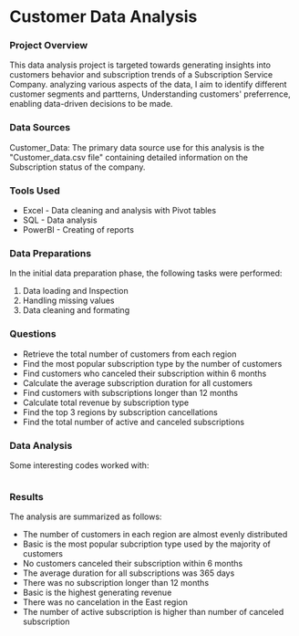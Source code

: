 # Customer Data Analysis

### Project Overview

This data analysis project is targeted towards generating insights into customers behavior and subscription trends of a Subscription Service Company. analyzing various aspects of the data, I aim to identify different customer segments and partterns, Understanding customers' preferrence, enabling data-driven decisions to be made.

### Data Sources

Customer_Data: The primary data source use for this analysis is the "Customer_data.csv file" containing detailed information on the Subscription status of the company.

### Tools Used

- Excel - Data cleaning and analysis with Pivot tables
- SQL - Data analysis
- PowerBI - Creating of reports


### Data Preparations

In the initial data preparation phase, the following tasks were performed:

1. Data loading and Inspection
2. Handling missing values
3. Data cleaning and formating


 ### Questions

- Retrieve the total number of customers from each region
- Find the most popular subscription type by the number of customers
- Find customers who canceled their subscription within 6 months
- Calculate the average subscription duration for all customers
- Find customers with subscriptions longer than 12 months
- Calculate total revenue by subscription type
- Find the top 3 regions by subscription cancellations
- Find the total number of active and canceled subscriptions

  
 ### Data Analysis

 Some interesting codes worked with:

 ~~~ SQL

~~~

### Results

The analysis are summarized as follows:

- The number of customers in each region are almost evenly distributed
- Basic is the most popular subcription type used by the majority of customers
- No customers canceled their subscription within 6 months
- The average duration for all subscriptions was 365 days
- There was no subscription longer than 12 months
- Basic is the highest generating revenue
- There was no cancelation in the East region
- The number of active subscription is higher than number of canceled subscription
 

 

